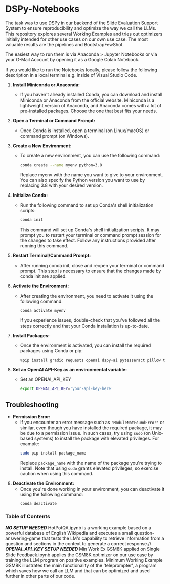 # DSPy-Notebooks
The task was to use DSPy in our backend of the Slide Evaluation Support System to ensure reproducibility and optimize the way we call the LLMs. This repository explores several Working Examples and tries out optimizers initially intended for other use cases on our own use case. The most valuable results are the pipelines and BootstrapFewShot. 

The easiest way to run them is via Anaconda > Jupyter Notebooks or via your G-Mail Account by opening it as a Google Colab Notebook.

If you would like to run the Notebooks locally, please follow the following description in a local terminal e.g. inside of Visual Studio Code.

1. **Install Miniconda or Anaconda:**
   - If you haven't already installed Conda, you can download and install Miniconda or Anaconda from the official website. Miniconda is a lightweight version of Anaconda, and Anaconda comes with a lot of pre-installed packages. Choose the one that best fits your needs.

2. **Open a Terminal or Command Prompt:**
   - Once Conda is installed, open a terminal (on Linux/macOS) or command prompt (on Windows).

3. **Create a New Environment:**
   - To create a new environment, you can use the following command:
     ```bash
     conda create --name myenv python=3.8
     ```
     Replace myenv with the name you want to give to your environment. You can also specify the Python version you want to use by replacing 3.8 with your desired version.

4. **Initialize Conda:**
   - Run the following command to set up Conda's shell initialization scripts:
     ```bash
     conda init
     ```
     This command will set up Conda's shell initialization scripts. It may prompt you to restart your terminal or command prompt session for the changes to take effect. Follow any instructions provided after running this command.

5. **Restart Terminal/Command Prompt:**
   - After running conda init, close and reopen your terminal or command prompt. This step is necessary to ensure that the changes made by conda init are applied.

6. **Activate the Environment:**
   - After creating the environment, you need to activate it using the following command:
     ```bash
     conda activate myenv
     ```
     If you experience issues, double-check that you've followed all the steps correctly and that your Conda installation is up-to-date.

7. **Install Packages:**
   - Once the environment is activated, you can install the required packages using Conda or pip:
     ```bash
     %pip install gradio requests openai dspy-ai pytesseract pillow tesseract dspy
     ```
8. **Set an OpenAI API-Key as an environmental variable:**
   - Set an OPENAI_API_KEY
     ```bash
     export OPENAI_API_KEY='your-api-key-here'
     ```
## Troubleshooting

- **Permission Error:**
  - If you encounter an error message such as `'ModuleNotFoundError'` or similar, even though you have installed the required package, it may be due to a permission issue. In such cases, try using `sudo` (on Unix-based systems) to install the package with elevated privileges. For example:
    ```bash
    sudo pip install package_name
    ```
    Replace `package_name` with the name of the package you're trying to install. Note that using `sudo` grants elevated privileges, so exercise caution when using this command.

8. **Deactivate the Environment:**
   - Once you're done working in your environment, you can deactivate it using the following command:
     ```bash
     conda deactivate
     ```

### Table of Contents
***NO SETUP NEEDED*** 
HotPotQA.ipynb is a working example based on a powerful database of English Wikipedia and executes a small question-answering-game that tests the LM's capability to retrieve information from a question and sections in the context to generate a correct response.//
***OPENAI_API_KEY SETUP NEEDED***
Min Work Ex GSM8K applied on Single Slide Feedback.ipynb applies the GSM8K optimizer on our use case by training the LLM program on positive examples.
Minimum Working Example GSM8K illustrates the main functionality of the 'teleprompter', a program which saves how we call an LLM and that can be optimized and used further in other parts of our code. 




